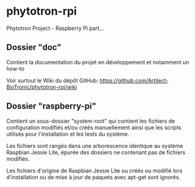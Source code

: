 # phytotron-rpi
Phytotron Project - Raspberry Pi part...

## Dossier "doc"

Contient la documentation du projet en développement et notamment un how-to

Voir surtout le Wiki du dépôt GitHub: https://github.com/Artilect-BioTronic/phytotron-rpi/wiki

## Dossier "raspberry-pi"

Contient un sous-dossier "system-root" qui contient les fichiers de configuration modifiés et/ou créés manuellement ainsi que les scripts utilisés pour l'installation et les tests du système.

Les fichiers sont rangés dans une arborescence identique au système Raspbian Jessie Lite, épurée des dossiers ne contenant pas de fichiers modifiés.

Les fichiers d'origine de Raspbian Jessie Lite ou créés ou modifié lors d'installation ou de mise à jour de paquets avec apt-get sont ignorés.
